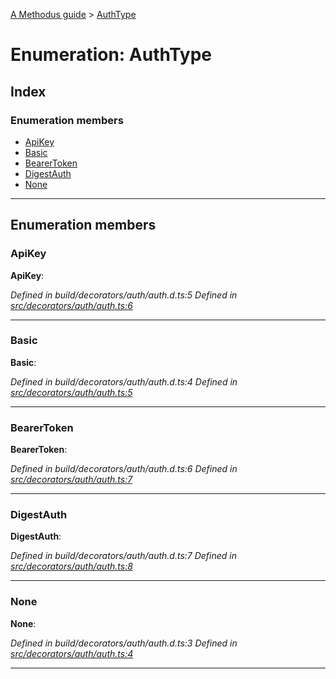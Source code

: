 [A Methodus guide](../README.md) > [AuthType](../enums/authtype.md)

# Enumeration: AuthType

## Index

### Enumeration members

* [ApiKey](authtype.md#apikey)
* [Basic](authtype.md#basic)
* [BearerToken](authtype.md#bearertoken)
* [DigestAuth](authtype.md#digestauth)
* [None](authtype.md#none)

---

## Enumeration members

<a id="apikey"></a>

###  ApiKey

**ApiKey**: 

*Defined in build/decorators/auth/auth.d.ts:5*
*Defined in [src/decorators/auth/auth.ts:6](https://github.com/nodulusteam/methodus.dev/blob/9494017/src/decorators/auth/auth.ts#L6)*

___
<a id="basic"></a>

###  Basic

**Basic**: 

*Defined in build/decorators/auth/auth.d.ts:4*
*Defined in [src/decorators/auth/auth.ts:5](https://github.com/nodulusteam/methodus.dev/blob/9494017/src/decorators/auth/auth.ts#L5)*

___
<a id="bearertoken"></a>

###  BearerToken

**BearerToken**: 

*Defined in build/decorators/auth/auth.d.ts:6*
*Defined in [src/decorators/auth/auth.ts:7](https://github.com/nodulusteam/methodus.dev/blob/9494017/src/decorators/auth/auth.ts#L7)*

___
<a id="digestauth"></a>

###  DigestAuth

**DigestAuth**: 

*Defined in build/decorators/auth/auth.d.ts:7*
*Defined in [src/decorators/auth/auth.ts:8](https://github.com/nodulusteam/methodus.dev/blob/9494017/src/decorators/auth/auth.ts#L8)*

___
<a id="none"></a>

###  None

**None**: 

*Defined in build/decorators/auth/auth.d.ts:3*
*Defined in [src/decorators/auth/auth.ts:4](https://github.com/nodulusteam/methodus.dev/blob/9494017/src/decorators/auth/auth.ts#L4)*

___


